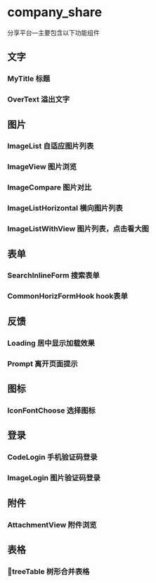 # company_share
分享平台—主要包含以下功能组件
## 文字
### MyTitle 标题
### OverText 溢出文字

## 图片
### ImageList 自适应图片列表
### ImageView 图片浏览
### ImageCompare 图片对比
### ImageListHorizontal 横向图片列表
### ImageListWithView 图片列表，点击看大图

## 表单
### SearchInlineForm 搜索表单
### CommonHorizFormHook hook表单

## 反馈
### Loading 居中显示加载效果
### Prompt 离开页面提示

## 图标
### IconFontChoose 选择图标

## 登录
### CodeLogin 手机验证码登录
### ImageLogin 图片验证码登录

## 附件
### AttachmentView 附件浏览

## 表格
### treeTable 树形合并表格

